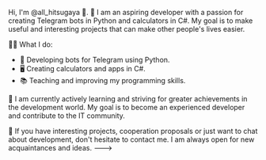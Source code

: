 Hi, I'm @all_hitsugaya 👋.
🚀 I am an aspiring developer with a passion for creating Telegram bots in Python and calculators in C#. My goal is to make useful and interesting projects that can make other people's lives easier.

👨‍💻 What I do:
- 🐍 Developing bots for Telegram using Python.
- 🖥️ Creating calculators and apps in C#.
- 📚 Teaching and improving my programming skills.

🌱 I am currently actively learning and striving for greater achievements in the development world. My goal is to become an experienced developer and contribute to the IT community.

🤝 If you have interesting projects, cooperation proposals or just want to chat about development, don't hesitate to contact me. I am always open for new acquaintances and ideas.
--->
